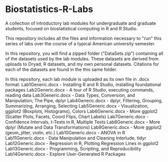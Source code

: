 # Biostatistics-R-Labs
A collection of introductory lab modules for undergraduate and graduate students, focused on biostatistical computing in R and R Studio.

This repository includes all the files and information necessary to "run" this series of labs over the course of a typical American university semester. 

In this repository, you will find a zipped folder ("DataSets.zip") containing all of the datasets used by the lab modules. 
These datasets are derived from uploads to Dryad, R datasets, and my own personal datasets.
Citations for each of the datasets are found in the this same folder. 

In this repository, each lab module is uploaded as its own file in .docx format. 
Lab1Generic.docx - Installing R and R Studio, installing foundational packages
Lab2Generic.docx - A tour of R Studio, executing commands, reading data
Lab3Generic.docx - Data Types, Conversion, and Manipulation; The Pipe, dplyr
Lab4Generic.docx - dplyr, Filtering, Grouping, Summarizing, Arranging, Selecting
Lab5Generic.docx - Visualization, ggplot2 (Boxplots, Histograms), Colors
Lab6Generic.docx - More ggplot2 (Scatter Plots, Facets, Coord Flips, Chart Labels)
Lab7Generic.docx - Confidence Intervals, t-Tests in R, Multiple Tests
Lab8Generic.docx - More dplyr (Mutate and Data Transformations)
Lab9Generic.docx - More ggplot2 (geom_jitter, violin, etc.)
Lab10Generic.docx - ANOVA in R
Lab11Generic.docx - Data Manipulation and Cleaning Interlude, tidyr
Lab12Generic.docx - Regression in R, Plotting Regression Lines in ggplot2
Lab13Generic.docx - Programming, Scripting, and Reproducibility 
Lab14Generic.docx - Explore User-Generated R Packages 
